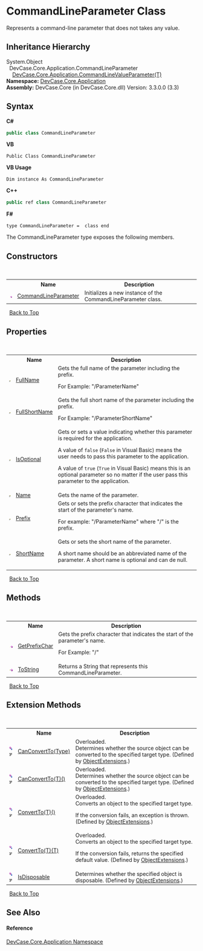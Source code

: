 # CommandLineParameter Class
 

Represents a command-line parameter that does not takes any value.


## Inheritance Hierarchy
System.Object<br />&nbsp;&nbsp;DevCase.Core.Application.CommandLineParameter<br />&nbsp;&nbsp;&nbsp;&nbsp;<a href="T_DevCase_Core_Application_CommandLineValueParameter_1">DevCase.Core.Application.CommandLineValueParameter(T)</a><br />
**Namespace:**&nbsp;<a href="N_DevCase_Core_Application">DevCase.Core.Application</a><br />**Assembly:**&nbsp;DevCase.Core (in DevCase.Core.dll) Version: 3.3.0.0 (3.3)

## Syntax

**C#**<br />
``` C#
public class CommandLineParameter
```

**VB**<br />
``` VB
Public Class CommandLineParameter
```

**VB Usage**<br />
``` VB Usage
Dim instance As CommandLineParameter
```

**C++**<br />
``` C++
public ref class CommandLineParameter
```

**F#**<br />
``` F#
type CommandLineParameter =  class end
```

The CommandLineParameter type exposes the following members.


## Constructors
&nbsp;<table><tr><th></th><th>Name</th><th>Description</th></tr><tr><td>![Public method](media/pubmethod.gif "Public method")</td><td><a href="M_DevCase_Core_Application_CommandLineParameter__ctor">CommandLineParameter</a></td><td>
Initializes a new instance of the CommandLineParameter class.</td></tr></table>&nbsp;
<a href="#commandlineparameter-class">Back to Top</a>

## Properties
&nbsp;<table><tr><th></th><th>Name</th><th>Description</th></tr><tr><td>![Public property](media/pubproperty.gif "Public property")</td><td><a href="P_DevCase_Core_Application_CommandLineParameter_FullName">FullName</a></td><td>
Gets the full name of the parameter including the prefix. 

 For Example: "/ParameterName"</td></tr><tr><td>![Public property](media/pubproperty.gif "Public property")</td><td><a href="P_DevCase_Core_Application_CommandLineParameter_FullShortName">FullShortName</a></td><td>
Gets the full short name of the parameter including the prefix. 

 For Example: "/ParameterShortName"</td></tr><tr><td>![Public property](media/pubproperty.gif "Public property")</td><td><a href="P_DevCase_Core_Application_CommandLineParameter_IsOptional">IsOptional</a></td><td>
Gets or sets a value indicating whether this parameter is required for the application. 

 A value of `false` (`False` in Visual Basic) means the user needs to pass this parameter to the application. 

 A value of `true` (`True` in Visual Basic) means this is an optional parameter so no matter if the user pass this parameter to the application.</td></tr><tr><td>![Public property](media/pubproperty.gif "Public property")</td><td><a href="P_DevCase_Core_Application_CommandLineParameter_Name">Name</a></td><td>
Gets the name of the parameter.</td></tr><tr><td>![Public property](media/pubproperty.gif "Public property")</td><td><a href="P_DevCase_Core_Application_CommandLineParameter_Prefix">Prefix</a></td><td>
Gets or sets the prefix character that indicates the start of the parameter's name. 

 For example: "/ParameterName" where "/" is the prefix.</td></tr><tr><td>![Public property](media/pubproperty.gif "Public property")</td><td><a href="P_DevCase_Core_Application_CommandLineParameter_ShortName">ShortName</a></td><td>
Gets or sets the short name of the parameter. 

 A short name should be an abbreviated name of the parameter. A short name is optional and can de null.</td></tr></table>&nbsp;
<a href="#commandlineparameter-class">Back to Top</a>

## Methods
&nbsp;<table><tr><th></th><th>Name</th><th>Description</th></tr><tr><td>![Public method](media/pubmethod.gif "Public method")</td><td><a href="M_DevCase_Core_Application_CommandLineParameter_GetPrefixChar">GetPrefixChar</a></td><td>
Gets the prefix character that indicates the start of the parameter's name. 

 For Example: "/"</td></tr><tr><td>![Public method](media/pubmethod.gif "Public method")</td><td><a href="M_DevCase_Core_Application_CommandLineParameter_ToString">ToString</a></td><td>
Returns a String that represents this CommandLineParameter.</td></tr></table>&nbsp;
<a href="#commandlineparameter-class">Back to Top</a>

## Extension Methods
&nbsp;<table><tr><th></th><th>Name</th><th>Description</th></tr><tr><td>![Public Extension Method](media/pubextension.gif "Public Extension Method")![Code example](media/CodeExample.png "Code example")</td><td><a href="M_DevCase_Core_Extensions_Object_ObjectExtensions_CanConvertTo">CanConvertTo(Type)</a></td><td>Overloaded.  
Determines whether the source object can be converted to the specified target type.
 (Defined by <a href="T_DevCase_Core_Extensions_Object_ObjectExtensions">ObjectExtensions</a>.)</td></tr><tr><td>![Public Extension Method](media/pubextension.gif "Public Extension Method")![Code example](media/CodeExample.png "Code example")</td><td><a href="M_DevCase_Core_Extensions_Object_ObjectExtensions_CanConvertTo__1">CanConvertTo(T)()</a></td><td>Overloaded.  
Determines whether the source object can be converted to the specified target type.
 (Defined by <a href="T_DevCase_Core_Extensions_Object_ObjectExtensions">ObjectExtensions</a>.)</td></tr><tr><td>![Public Extension Method](media/pubextension.gif "Public Extension Method")![Code example](media/CodeExample.png "Code example")</td><td><a href="M_DevCase_Core_Extensions_Object_ObjectExtensions_ConvertTo__1">ConvertTo(T)()</a></td><td>Overloaded.  
Converts an object to the specified target type. 

 If the conversion fails, an exception is thrown.
 (Defined by <a href="T_DevCase_Core_Extensions_Object_ObjectExtensions">ObjectExtensions</a>.)</td></tr><tr><td>![Public Extension Method](media/pubextension.gif "Public Extension Method")![Code example](media/CodeExample.png "Code example")</td><td><a href="M_DevCase_Core_Extensions_Object_ObjectExtensions_ConvertTo__1_1">ConvertTo(T)(T)</a></td><td>Overloaded.  
Converts an object to the specified target type. 

 If the conversion fails, returns the specified default value.
 (Defined by <a href="T_DevCase_Core_Extensions_Object_ObjectExtensions">ObjectExtensions</a>.)</td></tr><tr><td>![Public Extension Method](media/pubextension.gif "Public Extension Method")![Code example](media/CodeExample.png "Code example")</td><td><a href="M_DevCase_Core_Extensions_Object_ObjectExtensions_IsDisposable">IsDisposable</a></td><td>
Determines whether the specified object is disposable.
 (Defined by <a href="T_DevCase_Core_Extensions_Object_ObjectExtensions">ObjectExtensions</a>.)</td></tr></table>&nbsp;
<a href="#commandlineparameter-class">Back to Top</a>

## See Also


#### Reference
<a href="N_DevCase_Core_Application">DevCase.Core.Application Namespace</a><br />